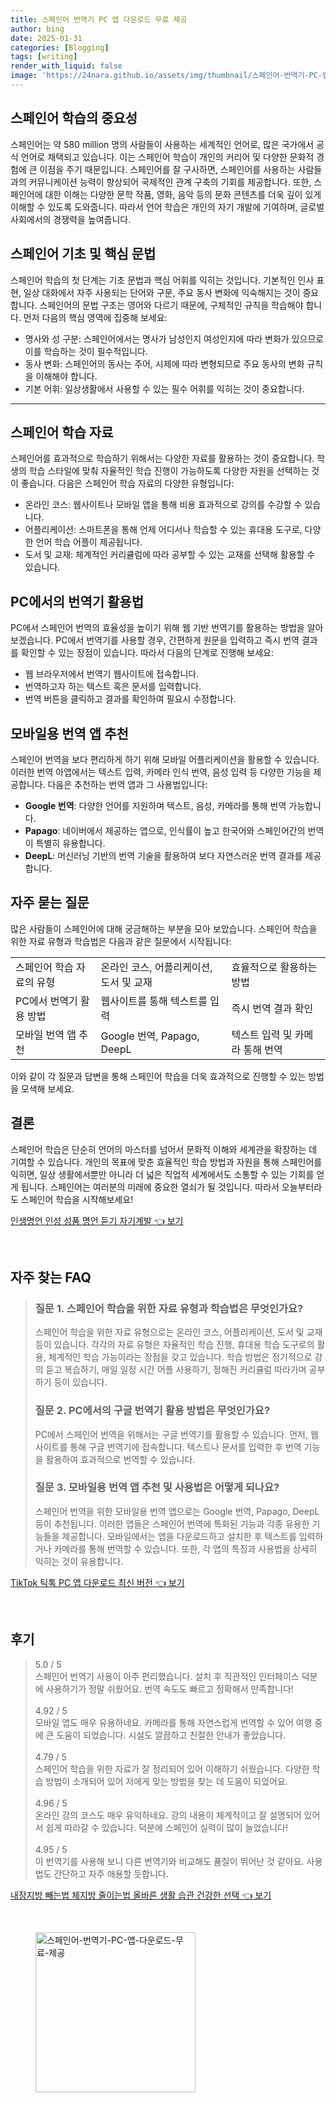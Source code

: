 ```yaml
---
title: 스페인어 번역기 PC 앱 다운로드 무료 제공
author: bing
date: 2025-01-31
categories: [Blogging]
tags: [writing]
render_with_liquid: false
image: 'https://24nara.github.io/assets/img/thumbnail/스페인어-번역기-PC-앱-다운로드-무료-제공.webp'
---
```



<h2 id='스페인어_학습의_중요성'>스페인어 학습의 중요성</h2>

<p>스페인어는 약 580 million 명의 사람들이 사용하는 세계적인 언어로, 많은 국가에서 공식 언어로 채택되고 있습니다. 이는 스페인어 학습이 개인의 커리어 및 다양한 문화적 경험에 큰 이점을 주기 때문입니다. 스페인어를 잘 구사하면, 스페인어를 사용하는 사람들과의 커뮤니케이션 능력이 향상되어 국제적인 관계 구축의 기회를 제공합니다. 또한, 스페인어에 대한 이해는 다양한 문학 작품, 영화, 음악 등의 문화 콘텐츠를 더욱 깊이 있게 이해할 수 있도록 도와줍니다. 따라서 언어 학습은 개인의 자기 개발에 기여하며, 글로벌 사회에서의 경쟁력을 높여줍니다.</p>

<h2 id='스페인어_기초_및_핵심_문법'>스페인어 기초 및 핵심 문법</h2>

<p>스페인어 학습의 첫 단계는 기초 문법과 핵심 어휘를 익히는 것입니다. 기본적인 인사 표현, 일상 대화에서 자주 사용되는 단어와 구문, 주요 동사 변화에 익숙해지는 것이 중요합니다. 스페인어의 문법 구조는 영어와 다르기 때문에, 구체적인 규칙을 학습해야 합니다. 먼저 다음의 핵심 영역에 집중해 보세요:</p>

<ul>
    <li>명사와 성 구분: 스페인어에서는 명사가 남성인지 여성인지에 따라 변화가 있으므로 이를 학습하는 것이 필수적입니다.</li>
    <li>동사 변화: 스페인어의 동사는 주어, 시제에 따라 변형되므로 주요 동사의 변화 규칙을 이해해야 합니다.</li>
    <li>기본 어휘: 일상생활에서 사용할 수 있는 필수 어휘를 익히는 것이 중요합니다.</li>
</ul>

<hr />

<h2 id='스페인어_학습_자료'>스페인어 학습 자료</h2>

<p>스페인어를 효과적으로 학습하기 위해서는 다양한 자료를 활용하는 것이 중요합니다. 학생의 학습 스타일에 맞춰 자율적인 학습 진행이 가능하도록 다양한 자원을 선택하는 것이 좋습니다. 다음은 스페인어 학습 자료의 다양한 유형입니다:</p>

<ul>
    <li>온라인 코스: 웹사이트나 모바일 앱을 통해 비용 효과적으로 강의를 수강할 수 있습니다.</li>
    <li>어플리케이션: 스마트폰을 통해 언제 어디서나 학습할 수 있는 휴대용 도구로, 다양한 언어 학습 어플이 제공됩니다.</li>
    <li>도서 및 교재: 체계적인 커리큘럼에 따라 공부할 수 있는 교재를 선택해 활용할 수 있습니다.</li>
</ul>

<h2 id='PC에서의_번역기_활용법'>PC에서의 번역기 활용법</h2>

<p>PC에서 스페인어 번역의 효율성을 높이기 위해 웹 기반 번역기를 활용하는 방법을 알아보겠습니다. PC에서 번역기를 사용할 경우, 간편하게 원문을 입력하고 즉시 번역 결과를 확인할 수 있는 장점이 있습니다. 따라서 다음의 단계로 진행해 보세요:</p>

<ul>
    <li>웹 브라우저에서 번역기 웹사이트에 접속합니다.</li>
    <li>번역하고자 하는 텍스트 혹은 문서를 입력합니다.</li>
    <li>번역 버튼을 클릭하고 결과를 확인하여 필요시 수정합니다.</li>
</ul>

<h2 id='모바일용_번역_앱_추천'>모바일용 번역 앱 추천</h2>

<p>스페인어 번역을 보다 편리하게 하기 위해 모바일 어플리케이션을 활용할 수 있습니다. 이러한 번역 아앱에서는 텍스트 입력, 카메라 인식 번역, 음성 입력 등 다양한 기능을 제공합니다. 다음은 추천하는 번역 앱과 그 사용법입니다:</p>

<ul>
    <li><b>Google 번역</b>: 다양한 언어를 지원하며 텍스트, 음성, 카메라를 통해 번역 가능합니다.</li>
    <li><b>Papago</b>: 네이버에서 제공하는 앱으로, 인식률이 높고 한국어와 스페인어간의 번역이 특별히 유용합니다.</li>
    <li><b>DeepL</b>: 머신러닝 기반의 번역 기술을 활용하여 보다 자연스러운 번역 결과를 제공합니다.</li>
</ul>

<h2 id='자주_묻는_질문'>자주 묻는 질문</h2>

<p>많은 사람들이 스페인어에 대해 궁금해하는 부분을 모아 보았습니다. 스페인어 학습을 위한 자료 유형과 학습법은 다음과 같은 질문에서 시작됩니다:</p>

<table>
    <tr>
        <td>스페인어 학습 자료의 유형</td>
        <td>온라인 코스, 어플리케이션, 도서 및 교재</td>
        <td>효율적으로 활용하는 방법</td>
    </tr>
    <tr>
        <td>PC에서 번역기 활용 방법</td>
        <td>웹사이트를 통해 텍스트를 입력</td>
        <td>즉시 번역 결과 확인</td>
    </tr>
    <tr>
        <td>모바일 번역 앱 추천</td>
        <td>Google 번역, Papago, DeepL</td>
        <td>텍스트 입력 및 카메라 통해 번역</td>
    </tr>
</table>

<p>이와 같이 각 질문과 답변을 통해 스페인어 학습을 더욱 효과적으로 진행할 수 있는 방법을 모색해 보세요.</p>

<h2 id='결론'>결론</h2>

<p>스페인어 학습은 단순히 언어의 마스터를 넘어서 문화적 이해와 세계관을 확장하는 데 기여할 수 있습니다. 개인의 목표에 맞춘 효율적인 학습 방법과 자원을 통해 스페인어를 익히면, 일상 생활에서뿐만 아니라 더 넓은 직업적 세계에서도 소통할 수 있는 기회를 얻게 됩니다. 스페인어는 여러분의 미래에 중요한 열쇠가 될 것입니다. 따라서 오늘부터라도 스페인어 학습을 시작해보세요!</p>


<p><a class="click-button" title="인생명언 인성 성품 명언 듣기 자기계발" href="https://24nara.github.io/posts/%EC%9D%B8%EC%83%9D%EB%AA%85%EC%96%B8-%EC%9D%B8%EC%84%B1-%EC%84%B1%ED%92%88-%EB%AA%85%EC%96%B8-%EB%93%A3%EA%B8%B0-%EC%9E%90%EA%B8%B0%EA%B3%84%EB%B0%9C/" rel="dofollow">인생명언 인성 성품 명언 듣기 자기계발 👈 보기</a></p><br>
<h2 id='자주_찾는_FAQ'>자주 찾는 FAQ</h2>
<div itemscope="" itemtype="https://schema.org/FAQPage"> 
<blockquote> 
<div itemscope="" itemprop="mainEntity" itemtype="https://schema.org/Question"> 
<h3 itemprop="name">질문 1. 스페인어 학습을 위한 자료 유형과 학습법은 무엇인가요?</h3> 
<div itemscope="" itemprop="acceptedAnswer" itemtype="https://schema.org/Answer"> 
<span itemprop="text"> 
<p>스페인어 학습을 위한 자료 유형으로는 온라인 코스, 어플리케이션, 도서 및 교재 등이 있습니다. 각각의 자료 유형은 자율적인 학습 진행, 휴대용 학습 도구로의 활용, 체계적인 학습 가능이라는 장점을 갖고 있습니다. 학습 방법은 정기적으로 강의 듣고 복습하기, 매일 일정 시간 어플 사용하기, 정해진 커리큘럼 따라가며 공부하기 등이 있습니다.</p> 
</span> 
</div> 
</div> 

<div itemscope="" itemprop="mainEntity" itemtype="https://schema.org/Question"> 
<h3 itemprop="name">질문 2. PC에서의 구글 번역기 활용 방법은 무엇인가요?</h3> 
<div itemscope="" itemprop="acceptedAnswer" itemtype="https://schema.org/Answer"> 
<span itemprop="text"> 
<p>PC에서 스페인어 번역을 위해서는 구글 번역기를 활용할 수 있습니다. 먼저, 웹사이트를 통해 구글 번역기에 접속합니다. 텍스트나 문서를 입력한 후 번역 기능을 활용하여 효과적으로 번역할 수 있습니다.</p> 
</span> 
</div> 
</div> 

<div itemscope="" itemprop="mainEntity" itemtype="https://schema.org/Question"> 
<h3 itemprop="name">질문 3. 모바일용 번역 앱 추천 및 사용법은 어떻게 되나요?</h3> 
<div itemscope="" itemprop="acceptedAnswer" itemtype="https://schema.org/Answer"> 
<span itemprop="text"> 
<p>스페인어 번역을 위한 모바일용 번역 앱으로는 Google 번역, Papago, DeepL 등이 추천됩니다. 이러한 앱들은 스페인어 번역에 특화된 기능과 각종 유용한 기능들을 제공합니다. 모바일에서는 앱을 다운로드하고 설치한 후 텍스트를 입력하거나 카메라를 통해 번역할 수 있습니다. 또한, 각 앱의 특징과 사용법을 상세히 익히는 것이 유용합니다.</p> 
</span> 
</div> 
</div> 

</blockquote> 
</div>
<p><a class="click-button" title="TikTok 틱톡 PC 앱 다운로드 최신 버전" href="https://24nara.github.io/posts/TikTok-%ED%8B%B1%ED%86%A1-PC-%EC%95%B1-%EB%8B%A4%EC%9A%B4%EB%A1%9C%EB%93%9C-%EC%B5%9C%EC%8B%A0-%EB%B2%84%EC%A0%84/" rel="dofollow">TikTok 틱톡 PC 앱 다운로드 최신 버전 👈 보기</a></p><br>
<h2 id='후기'>후기</h2>
<div itemscope itemtype="https://schema.org/Product">
  <blockquote>
  <div itemprop="review" itemscope itemtype="https://schema.org/Review">
      <div itemprop="reviewRating" itemscope itemtype="https://schema.org/Rating"> <span itemprop="ratingValue">5.0</span> / <span itemprop="bestRating">5</span> </div>
      <span itemprop="reviewBody">스페인어 번역기 사용이 아주 편리했습니다. 설치 후 직관적인 인터페이스 덕분에 사용하기가 정말 쉬웠어요. 번역 속도도 빠르고 정확해서 만족합니다!</span>
  </div>
  <br>
  <div itemprop="review" itemscope itemtype="https://schema.org/Review">
      <div itemprop="reviewRating" itemscope itemtype="https://schema.org/Rating"> <span itemprop="ratingValue">4.92</span> / <span itemprop="bestRating">5</span> </div>
      <span itemprop="reviewBody">모바일 앱도 매우 유용하네요. 카메라를 통해 자연스럽게 번역할 수 있어 여행 중에 큰 도움이 되었습니다. 시설도 깔끔하고 친절한 안내가 좋았습니다.</span>
  </div>
  <br>
  <div itemprop="review" itemscope itemtype="https://schema.org/Review">
      <div itemprop="reviewRating" itemscope itemtype="https://schema.org/Rating"> <span itemprop="ratingValue">4.79</span> / <span itemprop="bestRating">5</span> </div>
      <span itemprop="reviewBody">스페인어 학습을 위한 자료가 잘 정리되어 있어 이해하기 쉬웠습니다. 다양한 학습 방법이 소개되어 있어 저에게 맞는 방법을 찾는 데 도움이 되었어요.</span>
  </div>
  <br>
  <div itemprop="review" itemscope itemtype="https://schema.org/Review">
      <div itemprop="reviewRating" itemscope itemtype="https://schema.org/Rating"> <span itemprop="ratingValue">4.96</span> / <span itemprop="bestRating">5</span> </div>
      <span itemprop="reviewBody">온라인 강의 코스도 매우 유익하네요. 강의 내용이 체계적이고 잘 설명되어 있어서 쉽게 따라갈 수 있습니다. 덕분에 스페인어 실력이 많이 늘었습니다!</span>
  </div>
  <br>
  <div itemprop="review" itemscope itemtype="https://schema.org/Review">
      <div itemprop="reviewRating" itemscope itemtype="https://schema.org/Rating"> <span itemprop="ratingValue">4.95</span> / <span itemprop="bestRating">5</span> </div>
      <span itemprop="reviewBody">이 번역기를 사용해 보니 다른 번역기와 비교해도 품질이 뛰어난 것 같아요. 사용법도 간단하고 자주 애용할 듯합니다.</span>
  </div>
  </blockquote>
</div>
<p><a class="click-button" title="내장지방 빼는법 체지방 줄이는법 올바른 생활 습관 건강한 선택" href="https://24nara.github.io/posts/%EB%82%B4%EC%9E%A5%EC%A7%80%EB%B0%A9-%EB%B9%BC%EB%8A%94%EB%B2%95-%EC%B2%B4%EC%A7%80%EB%B0%A9-%EC%A4%84%EC%9D%B4%EB%8A%94%EB%B2%95-%EC%98%AC%EB%B0%94%EB%A5%B8-%EC%83%9D%ED%99%9C-%EC%8A%B5%EA%B4%80-%EA%B1%B4%EA%B0%95%ED%95%9C-%EC%84%A0%ED%83%9D/" rel="dofollow">내장지방 빼는법 체지방 줄이는법 올바른 생활 습관 건강한 선택 👈 보기</a></p><br>
<figure class="image"><img src="https://24nara.github.io/assets/img/thumbnail/스페인어-번역기-PC-앱-다운로드-무료-제공.webp" alt="스페인어-번역기-PC-앱-다운로드-무료-제공" width="256" height="256"></figure>